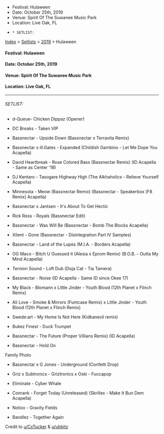   * Festival: Hulaween
  * Date: October 25th, 2019
  * Venue: Spirit Of The Suwanee Music Park
  * Location: Live Oak, FL
  *     * SETLIST:

[Index](https://www.reddit.com/r/bassnectar/wiki/index) >
[Setlists](https://www.reddit.com/r/bassnectar/wiki/interactive/setlists) >
[2019](https://www.reddit.com/r/bassnectar/wiki/interactive/setlists/2019) >
Hulaween

#### **Festival:** Hulaween

#### **Date:** October 25th, 2019

#### **Venue:** Spirit Of The Suwanee Music Park

#### **Location:** Live Oak, FL



* * *

###### SETLIST:

  * d-Queue- Chicken Dippaz (Opener)

  * DC Breaks - Taken VIP

  * Bassnectar - Upside Down (Bassnectar x Terravita Remix)

  * Bassnectar x ill.Gates - Expanded (Childish Gambino - Let Me Dope You Acapella)

  * David Heartbreak - Rose Colored Bass (Bassnectar Remix) (ID Acapella - Same as Center '18)

  * DJ Kentaro - Tasogare Highway High (The Alkhaholics - Relieve Yourself Acapella)

  * Minnesota - Meow (Bassnectar Remix) (Bassnectar - Speakerbox [F8 Remix] Acapella)

  * Bassnectar x Jantsen - It's About To Get Hectic

  * Rick Ross - Royals (Bassnectar Edit)

  * Bassnectar - Was Will Be (Bassnectar - Bomb The Blocks Acapella)

  * Xilent - Gone (Bassnectar - Disintegration Part IV Samples)

  * Bassnectar - Land of the Lupes (M.I.A. - Borders Acapella)

  * OG Maco - Bitch U Guessed it (Alesia x Eprom Remix) (B.O.B. - Outta My Mind Acapella)

  * Ternion Sound - Loft Dub (Doja Cat - Tia Tamera)

  * Bassnectar - Noise (ID Acapella - Same ID since Okee 17)

  * My Black - Blomann x Little Jinder - Youth Blood (12th Planet x Flinch Remix)

  * Ali Love - Smoke & Mirrors (Funtcase Remix) x Little Jinder - Youth Blood (12th Planet x Flinch Remix)

  * Swede:art - My Home Is Not Here (Kidkanevil remix)

  * Bukez Finest - Duck Trumpet

  * Bassnectar - The Future (Proper Villians Remix) (ID Acapella)

  * Bassnectar - Hold On

Family Photo

  * Bassnectar x G Jones - Underground (Confetti Drop)

  * Griz x Subtronics - Griztronics x Oski - Fuccapop

  * Eliminate - Cyber Whale

  * Conrank - Forget Today (Unreleased) (Skrillex - Make It Bun Dem Acapella)

  * Notixx - Gravity Fields

  * Bandlez - Together Again

Credit to [u/CxTucker](/u/CxTucker) & [u/ubbitz](/u/ubbitz)

